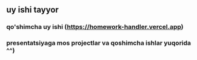 ## uy ishi tayyor
### qo'shimcha uy ishi (https://homework-handler.vercel.app)
### presentatsiyaga mos projectlar va qoshimcha ishlar yuqorida ^^)
